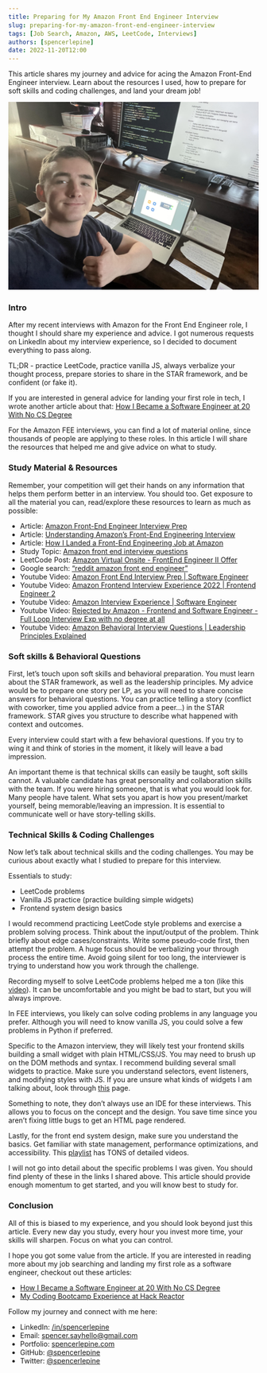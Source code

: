 ```yaml
---
title: Preparing for My Amazon Front End Engineer Interview
slug: preparing-for-my-amazon-front-end-engineer-interview
tags: [Job Search, Amazon, AWS, LeetCode, Interviews]
authors: [spencerlepine]
date: 2022-11-20T12:00
---
```


This article shares my journey and advice for acing the Amazon Front-End Engineer interview. Learn about the resources I used, how to prepare for soft skills and coding challenges,
and land your dream job!

<!-- truncate -->

![Blog Post Thumbnail](./thumbnail.jpg)

### Intro

After my recent interviews with Amazon for the Front End Engineer role, I thought I should share my experience and advice. I got numerous requests on LinkedIn about my interview
experience, so I decided to document everything to pass along.

TL;DR - practice LeetCode, practice vanilla JS, always verbalize your thought process, prepare stories to share in the STAR framework, and be confident (or fake it).

If you are interested in general advice for landing your first role in tech, I wrote another article about that:
[How I Became a Software Engineer at 20 With No CS Degree](https://blog.spencerlepine.com/blog/todo)

For the Amazon FEE interviews, you can find a lot of material online, since thousands of people are applying to these roles. In this article I will share the resources that helped
me and give advice on what to study.

### Study Material & Resources

Remember, your competition will get their hands on any information that helps them perform better in an interview. You should too. Get exposure to all the material you can,
read/explore these resources to learn as much as possible:

- Article: [Amazon Front-End Engineer Interview Prep](https://www.interviewkickstart.com/companies/amazon-front-end-engineer-interview-prep)
- Article: [Understanding Amazon’s Front-End Engineering Interview](https://xjamundx.medium.com/understanding-amazons-front-end-engineering-interview-5e9f38b58058)
- Article: [How I Landed a Front-End Engineering Job at Amazon](https://xjamundx.medium.com/how-i-got-a-front-end-engineering-job-at-amazon-807e26c33915)
- Study Topic: [Amazon front end interview questions](https://www.frontendinterviewhandbook.com/companies/amazon-front-end-interview-questions)
- LeetCode Post: [Amazon Virtual Onsite - FrontEnd Engineer II Offer](https://leetcode.com/discuss/interview-question/694045/amazon-virtual-onsite-frontend-engineer-ii-offer)
- Google search: [“reddit amazon front end engineer”](https://www.google.com/search?q=reddit+amazon+front+end+engineer)
- Youtube Video: [Amazon Front End Interview Prep | Software Engineer](https://www.youtube.com/watch?v=rMWDtxJQIbQ)
- Youtube Video: [Amazon Frontend Interview Experience 2022 | Frontend Engineer 2](https://www.youtube.com/watch?v=jI4WfkudBb8)
- Youtube Video: [Amazon Interview Experience | Software Engineer](https://www.youtube.com/watch?v=baT3OzbOg5s&ab_channel=KeepOnCoding)
- Youtube Video:
  [Rejected by Amazon - Frontend and Software Engineer - Full Loop Interview Exp with no degree at all](https://www.youtube.com/watch?v=gTIS4waIpG4&ab_channel=CodePhony)
- Youtube Video: [Amazon Behavioral Interview Questions | Leadership Principles Explained](https://www.youtube.com/watch?v=6p1m2nCE7jE&ab_channel=Exponent)

### Soft skills & Behavioral Questions

First, let’s touch upon soft skills and behavioral preparation. You must learn about the STAR framework, as well as the leadership principles. My advice would be to prepare one
story per LP, as you will need to share concise answers for behavioral questions. You can practice telling a story (conflict with coworker, time you applied advice from a peer…) in
the STAR framework. STAR gives you structure to describe what happened with context and outcomes.

Every interview could start with a few behavioral questions. If you try to wing it and think of stories in the moment, it likely will leave a bad impression.

An important theme is that technical skills can easily be taught, soft skills cannot. A valuable candidate has great personality and collaboration skills with the team. If you were
hiring someone, that is what you would look for. Many people have talent. What sets you apart is how you present/market yourself, being memorable/leaving an impression. It is
essential to communicate well or have story-telling skills.

### Technical Skills & Coding Challenges

Now let’s talk about technical skills and the coding challenges. You may be curious about exactly what I studied to prepare for this interview.

Essentials to study:

- LeetCode problems
- Vanilla JS practice (practice building simple widgets)
- Frontend system design basics

I would recommend practicing LeetCode style problems and exercise a problem solving process. Think about the input/output of the problem. Think briefly about edge
cases/constraints. Write some pseudo-code first, then attempt the problem. A huge focus should be verbalizing your through process the entire time. Avoid going silent for too long,
the interviewer is trying to understand how you work through the challenge.

Recording myself to solve LeetCode problems helped me a ton (like this [video](https://www.youtube.com/watch?v=rwEaDpdZuQg)). It can be uncomfortable and you might be bad to start,
but you will always improve.

In FEE interviews, you likely can solve coding problems in any language you prefer. Although you will need to know vanilla JS, you could solve a few problems in Python if
preferred.

Specific to the Amazon interview, they will likely test your frontend skills building a small widget with plain HTML/CSS/JS. You may need to brush up on the DOM methods and syntax.
I recommend building several small widgets to practice. Make sure you understand selectors, event listeners, and modifying styles with JS. If you are unsure what kinds of widgets I
am talking about, look through [this](https://www.frontendinterviewhandbook.com/companies/amazon-front-end-interview-questions) page.

Something to note, they don’t always use an IDE for these interviews. This allows you to focus on the concept and the design. You save time since you aren’t fixing little bugs to
get an HTML page rendered.

Lastly, for the front end system design, make sure you understand the basics. Get familiar with state management, performance optimizations, and accessibility. This
[playlist](https://www.youtube.com/playlist?list=PLI9W87-Dqn7j_x6QtR6sUjycJR7nQLBqT) has TONS of detailed videos.

I will not go into detail about the specific problems I was given. You should find plenty of these in the links I shared above. This article should provide enough momentum to get
started, and you will know best to study for.

### Conclusion

All of this is biased to my experience, and you should look beyond just this article. Every new day you study, every hour you invest more time, your skills will sharpen. Focus on
what you can control.

I hope you got some value from the article. If you are interested in reading more about my job searching and landing my first role as a software engineer, checkout out these
articles:

- [How I Became a Software Engineer at 20 With No CS Degree](https://blog.spencerlepine.com/blog/todo)
- [My Coding Bootcamp Experience at Hack Reactor](https://blog.spencerlepine.com/blog/todo)

Follow my journey and connect with me here:

- LinkedIn: [/in/spencerlepine](https://www.linkedin.com/in/spencerlepine/)
- Email: [spencer.sayhello@gmail.com](mailto:spencer.sayhello@gmail.com)
- Portfolio: [spencerlepine.com](https://spencerlepine.com)
- GitHub: [@spencerlepine](https://github.com/spencerlepine)
- Twitter: [@spencerlepine](https://twitter.com/spencerlepine)
